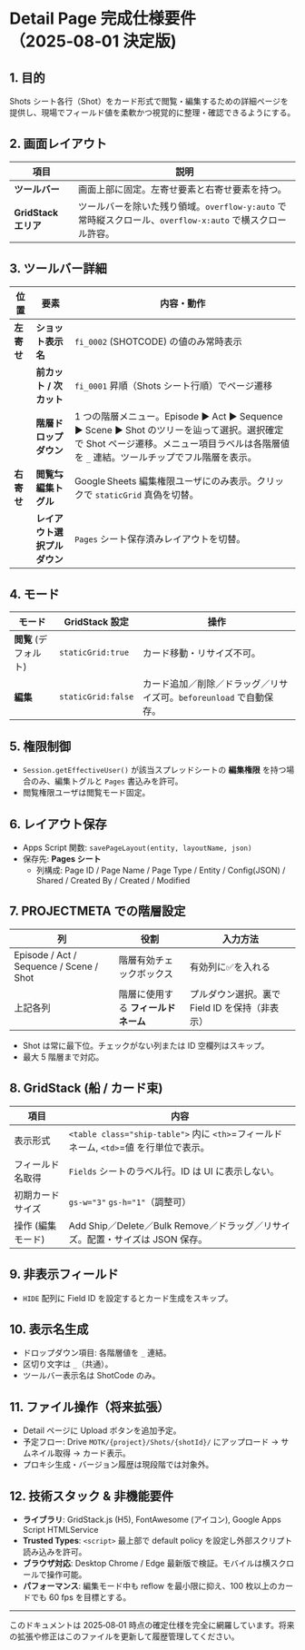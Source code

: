 # Detail Page 完成仕様要件（2025‑08‑01 決定版)

## 1. 目的

Shots シート各行（Shot）をカード形式で閲覧・編集するための詳細ページを提供し、現場でフィールド値を柔軟かつ視覚的に整理・確認できるようにする。

## 2. 画面レイアウト

| 項目                 | 説明                                                                                                     |
| -------------------- | -------------------------------------------------------------------------------------------------------- |
| **ツールバー**       | 画面上部に固定。左寄せ要素と右寄せ要素を持つ。                                                           |
| **GridStack エリア** | ツールバーを除いた残り領域。`overflow‑y:auto` で常時縦スクロール、`overflow‑x:auto` で横スクロール許容。 |

## 3. ツールバー詳細

| 位置       | 要素                         | 内容・動作                                                                                                                                                                                |
| ---------- | ---------------------------- | ----------------------------------------------------------------------------------------------------------------------------------------------------------------------------------------- |
| **左寄せ** | **ショット表示名**           | `fi_0002` (SHOTCODE) の値のみ常時表示                                                                                                                                                     |
|            | **前カット / 次カット**      | `fi_0001` 昇順（Shots シート行順）でページ遷移                                                                                                                                            |
|            | **階層ドロップダウン**       | 1 つの階層メニュー。Episode ▶ Act ▶ Sequence ▶ Scene ▶ Shot のツリーを辿って選択。選択確定で Shot ページ遷移。メニュー項目ラベルは各階層値を `_` 連結。ツールチップでフル階層を表示。 |
| **右寄せ** | **閲覧⇆編集トグル**          | Google Sheets 編集権限ユーザにのみ表示。クリックで `staticGrid` 真偽を切替。                                                                                                              |
|            | **レイアウト選択プルダウン** | `Pages` シート保存済みレイアウトを切替。                                                                                                                                                  |

## 4. モード

| モード                | GridStack 設定     | 操作                                                                |
| --------------------- | ------------------ | ------------------------------------------------------------------- |
| **閲覧** (デフォルト) | `staticGrid:true`  | カード移動・リサイズ不可。                                          |
| **編集**              | `staticGrid:false` | カード追加／削除／ドラッグ／リサイズ可。`beforeunload` で自動保存。 |

## 5. 権限制御

- `Session.getEffectiveUser()` が該当スプレッドシートの **編集権限** を持つ場合のみ、編集トグルと `Pages` 書込みを許可。
- 閲覧権限ユーザは閲覧モード固定。

## 6. レイアウト保存

- Apps Script 関数: `savePageLayout(entity, layoutName, json)`
- 保存先: **Pages シート**
  - 列構成: Page ID / Page Name / Page Type / Entity / Config(JSON) / Shared / Created By / Created / Modified

## 7. PROJECTMETA での階層設定

| 列                                      | 役割                                | 入力方法                                       |
| --------------------------------------- | ----------------------------------- | ---------------------------------------------- |
| Episode / Act / Sequence / Scene / Shot | 階層有効チェックボックス            | 有効列に✅を入れる                             |
| 上記各列                                | 階層に使用する **フィールドネーム** | プルダウン選択。裏で Field ID を保持（非表示） |

- Shot は常に最下位。チェックがない列または ID 空欄列はスキップ。
- 最大 5 階層まで対応。

## 8. GridStack (船 / カード束)

| 項目              | 内容                                                                                  |
| ----------------- | ------------------------------------------------------------------------------------- |
| 表示形式          | `<table class="ship-table">` 内に `<th>`=フィールドネーム, `<td>`=値 を行単位で表示。 |
| フィールド名取得  | `Fields` シートのラベル行。ID は UI に表示しない。                                    |
| 初期カードサイズ  | `gs-w="3"` `gs-h="1"`（調整可）                                                       |
| 操作 (編集モード) | Add Ship／Delete／Bulk Remove／ドラッグ／リサイズ。配置・サイズは JSON 保存。         |

## 9. 非表示フィールド

- `HIDE` 配列に Field ID を設定するとカード生成をスキップ。

## 10. 表示名生成

- ドロップダウン項目: 各階層値を `_` 連結。
- 区切り文字は `_`（共通）。
- ツールバー表示名は ShotCode のみ。

## 11. ファイル操作（将来拡張）

- Detail ページに Upload ボタンを追加予定。
- 予定フロー: Drive `MOTK/{project}/Shots/{shotId}/` にアップロード → サムネイル取得 → カード表示。
- プロキシ生成・バージョン履歴は現段階では対象外。

## 12. 技術スタック & 非機能要件

- **ライブラリ**: GridStack.js (H5), FontAwesome (アイコン), Google Apps Script HTMLService
- **Trusted Types**: `<script>` 最上部で default policy を設定し外部スクリプト読み込みを許可。
- **ブラウザ対応**: Desktop Chrome / Edge 最新版で検証。モバイルは横スクロールで操作可能。
- **パフォーマンス**: 編集モード中も reflow を最小限に抑え、100 枚以上のカードでも 60 fps を目標とする。

---

このドキュメントは 2025‑08‑01 時点の確定仕様を完全に網羅しています。将来の拡張や修正はこのファイルを更新して履歴管理してください。
